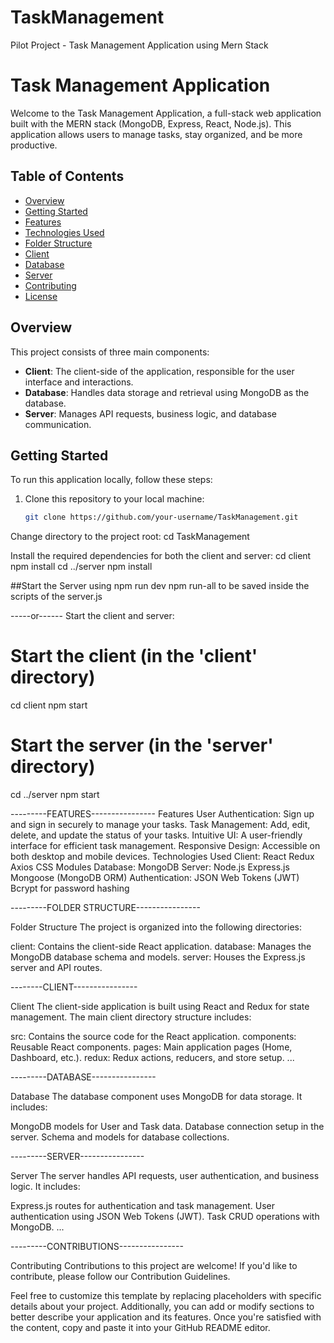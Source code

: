 # TaskManagement
Pilot Project - Task Management Application using Mern Stack

# Task Management Application

Welcome to the Task Management Application, a full-stack web application built with the MERN stack (MongoDB, Express, React, Node.js). This application allows users to manage tasks, stay organized, and be more productive.



## Table of Contents

- [Overview](#overview)
- [Getting Started](#getting-started)
- [Features](#features)
- [Technologies Used](#technologies-used)
- [Folder Structure](#folder-structure)
- [Client](#client)
- [Database](#database)
- [Server](#server)
- [Contributing](#contributing)
- [License](#license)

## Overview

This project consists of three main components:

- **Client**: The client-side of the application, responsible for the user interface and interactions.
- **Database**: Handles data storage and retrieval using MongoDB as the database.
- **Server**: Manages API requests, business logic, and database communication.

## Getting Started

To run this application locally, follow these steps:

1. Clone this repository to your local machine:

   ```bash
   git clone https://github.com/your-username/TaskManagement.git


Change directory to the project root:
cd TaskManagement

Install the required dependencies for both the client and server:
cd client
npm install
cd ../server
npm install


##Start the Server using 
npm run dev 
npm run-all to be saved inside the scripts of the server.js

-----or------
Start the client and server:
# Start the client (in the 'client' directory)
cd client
npm start

# Start the server (in the 'server' directory)
cd ../server
npm start

---------FEATURES----------------
Features
User Authentication: Sign up and sign in securely to manage your tasks.
Task Management: Add, edit, delete, and update the status of your tasks.
Intuitive UI: A user-friendly interface for efficient task management.
Responsive Design: Accessible on both desktop and mobile devices.
Technologies Used
Client:
React
Redux
Axios
CSS Modules
Database:
MongoDB
Server:
Node.js
Express.js
Mongoose (MongoDB ORM)
Authentication:
JSON Web Tokens (JWT)
Bcrypt for password hashing


---------FOLDER STRUCTURE----------------

Folder Structure
The project is organized into the following directories:

client: Contains the client-side React application.
database: Manages the MongoDB database schema and models.
server: Houses the Express.js server and API routes.


--------CLIENT----------------


Client
The client-side application is built using React and Redux for state management. The main client directory structure includes:

src: Contains the source code for the React application.
components: Reusable React components.
pages: Main application pages (Home, Dashboard, etc.).
redux: Redux actions, reducers, and store setup.
...

---------DATABASE----------------

Database
The database component uses MongoDB for data storage. It includes:

MongoDB models for User and Task data.
Database connection setup in the server.
Schema and models for database collections.


---------SERVER----------------


Server
The server handles API requests, user authentication, and business logic. It includes:

Express.js routes for authentication and task management.
User authentication using JSON Web Tokens (JWT).
Task CRUD operations with MongoDB.
...

---------CONTRIBUTIONS----------------

Contributing
Contributions to this project are welcome! If you'd like to contribute, please follow our Contribution Guidelines.



Feel free to customize this template by replacing placeholders with specific details about your project. Additionally, you can add or modify sections to better describe your application and its features. Once you're satisfied with the content, copy and paste it into your GitHub README editor.















   
